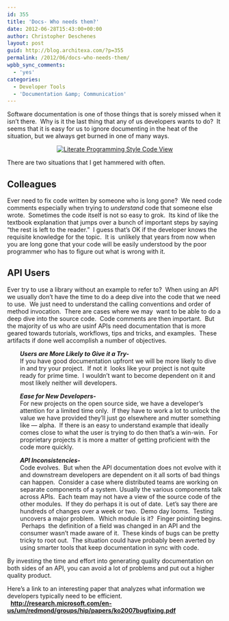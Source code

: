 ```yaml
---
id: 355
title: 'Docs- Who needs them?'
date: 2012-06-28T15:43:00+00:00
author: Christopher Deschenes
layout: post
guid: http://blog.architexa.com/?p=355
permalink: /2012/06/docs-who-needs-them/
wpbb_sync_comments:
  - 'yes'
categories:
  - Developer Tools
  - 'Documentation &amp; Communication'
---
```

<!--S-ButtonZ 1.1.5 Start-->

<div style="float: left; width: 42px; padding-right: 10px; margin: 0 -52px 0 0; position: relative; left: -62px; top: 8px">
</div>

<!--S-ButtonZ 1.1.5 End-->

Software documentation is one of those things that is sorely missed when it isn&#8217;t there.  Why is it the last thing that any of us developers wants to do?  It seems that it is easy for us to ignore documenting in the heat of the situation, but we always get burned in one of many ways.

<p style="text-align: center;">
  <a href="assets/uploads/2012/06/docmaps1.gif"><img class="aligncenter size-large wp-image-358" title="Literate Programming Style Code View" src="assets/uploads/2012/06/docmaps1-1024x251.gif" alt="Literate Programming Style Code View" srcset="assets/uploads/2012/06/docmaps1-1024x251.gif 1024w, assets/uploads/2012/06/docmaps1-300x73.gif 300w, assets/uploads/2012/06/docmaps1.gif 1093w" sizes="(max-width: 1024px) 100vw, 1024px" /></a>
</p>

<!--more-->

There are two situations that I get hammered with often.

## Colleagues

Ever need to fix code written by someone who is long gone?  We need code comments especially when trying to _understand_ code that someone else wrote.  Sometimes the code itself is not so easy to grok.  Its kind of like the textbook explanation that jumps over a bunch of important steps by saying &#8220;the rest is left to the reader.&#8221;  I guess that&#8217;s OK if the developer knows the requisite knowledge for the topic.  It is  unlikely that years from now when you are long gone that your code will be easily understood by the poor programmer who has to figure out what is wrong with it.

## API Users

Ever try to use a library without an example to refer to?  When using an API we usually don&#8217;t have the time to do a deep dive into the code that we need to use.  We just need to understand the calling conventions and order of method invocation.  There are cases where we may  want to be able to do a deep dive into the source code.  Code comments are then important.  But the majority of us who are usinf APIs need documentation that is more geared towards tutorials, workflows, tips and tricks, and examples.  These artifacts if done well accomplish a number of objectives.

<p style="padding-left: 30px;">
  <strong><em>Users are More Likely to Give it a Try-</em></strong><br /> If you have good documentation upfront we will be more likely to dive in and try your project.  If not it  looks like your project is not quite ready for prime time.  I wouldn&#8217;t want to become dependent on it and most likely neither will developers.
</p>

<p style="padding-left: 30px;">
  <strong><em>Ease for New Developers-</em></strong><br /> For new projects on the open source side, we have a developer&#8217;s attention for a limited time only.  If they have to work a lot to unlock the value we have provided they&#8217;ll just go elsewhere and mutter something like &#8212; alpha.  If there is an easy to understand example that ideally comes close to what the user is trying to do then that&#8217;s a win-win.  For proprietary projects it is more a matter of getting proficient with the code more quickly.
</p>

<p style="padding-left: 30px;">
  <strong><em>API Inconsistencies-</em></strong><br /> Code evolves.  But when the API documentation does not evolve with it and downstream developers are dependent on it all sorts of bad things can happen.  Consider a case where distributed teams are working on separate components of a system. Usually the various components talk across APIs.  Each team may not have a view of the source code of the other modules.  If they do perhaps it is out of date.  Let&#8217;s say there are hundreds of changes over a week or two.  Demo day looms.  Testing uncovers a major problem.  Which module is it?  Finger pointing begins.  Perhaps  the definition of a field was changed in an API and the consumer wasn&#8217;t made aware of it.  These kinds of bugs can be pretty tricky to root out.  The situation could have probably been averted by using smarter tools that keep documentation in sync with code.
</p>

By investing the time and effort into generating quality documentation on both sides of an API, you can avoid a lot of problems and put out a higher quality product.

Here&#8217;s a link to an interesting paper that analyzes what information we developers typically need to be efficient.   <strong id="internal-source-marker_0.04903030535206199"><a href="http://research.microsoft.com/en-us/um/redmond/groups/hip/papers/ko2007bugfixing.pdf">http://research.microsoft.com/en-us/um/redmond/groups/hip/papers/ko2007bugfixing.pdf</a></strong>

<div style="clear:both;">
  &nbsp;
</div>